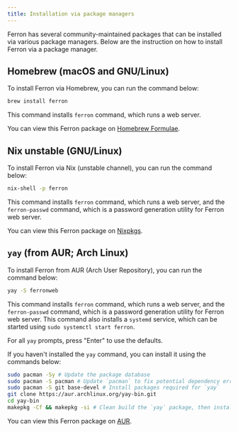 ```yaml
---
title: Installation via package managers
---
```


Ferron has several community-maintained packages that can be installed via various package managers. Below are the instruction on how to install Ferron via a package manager.

## Homebrew (macOS and GNU/Linux)

To install Ferron via Homebrew, you can run the command below:

```bash
brew install ferron
```

This command installs `ferron` command, which runs a web server.

You can view this Ferron package on [Homebrew Formulae](https://formulae.brew.sh/formula/ferron).

## Nix unstable (GNU/Linux)

To install Ferron via Nix (unstable channel), you can run the command below:

```bash
nix-shell -p ferron
```

This command installs `ferron` command, which runs a web server, and the `ferron-passwd` command, which is a password generation utility for Ferron web server.

You can view this Ferron package on [Nixpkgs](https://search.nixos.org/packages?channel=unstable&show=ferron&from=0&size=50&sort=relevance&type=packages&query=ferron).

## `yay` (from AUR; Arch Linux)

To install Ferron from AUR (Arch User Repository), you can run the command below:

```bash
yay -S ferronweb
```

This command installs `ferron` command, which runs a web server, and the `ferron-passwd` command, which is a password generation utility for Ferron web server. This command also installs a `systemd` service, which can be started using `sudo systemctl start ferron`.

For all `yay` prompts, press "Enter" to use the defaults.

If you haven't installed the `yay` command, you can install it using the commands below:

```bash
sudo pacman -Sy # Update the package database
sudo pacman -S pacman # Update `pacman` to fix potential dependency errors
sudo pacman -S git base-devel # Install packages required for `yay`
git clone https://aur.archlinux.org/yay-bin.git
cd yay-bin
makepkg -Cf && makepkg -si # Clean build the `yay` package, then install the package and its dependencies
```

You can view this Ferron package on [AUR](https://aur.archlinux.org/packages/ferronweb).